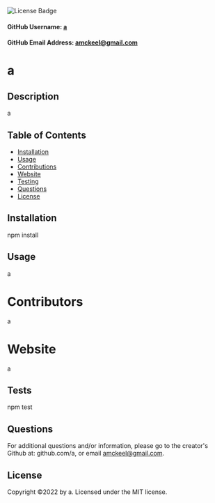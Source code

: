 
  ![License Badge](https://img.shields.io/badge/License-MIT-green.svg)

  #### GitHub Username: [a](https://github.com/a)

  #### GitHub Email Address: amckeel@gmail.com

  # a

  ## Description
  a

  ## Table of Contents
  * [Installation](#installation)
  * [Usage](#usage)
  * [Contributions](#contributions)
  * [Website](#website)
  * [Testing](#testing)
  * [Questions](#questions)
  * [License](#license)

  ## Installation
  npm install

  ## Usage
  a

  # Contributors
  a

  # Website
  a

  ## Tests
  npm test

  ## Questions
  For additional questions and/or information, please go to the creator's Github at: github.com/a, or email amckeel@gmail.com.


  ## License
  Copyright &copy;2022 by a.
  Licensed under the MIT license.
  